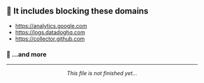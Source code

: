 ## 🔴 It includes blocking these domains
- https://analytics.google.com
- https://logs.datadoghq.com
- https://collector.github.com

### 🌠 ...and more
<hr>
<div align="center">
    <i>This file is not finished yet...</i>
</div>